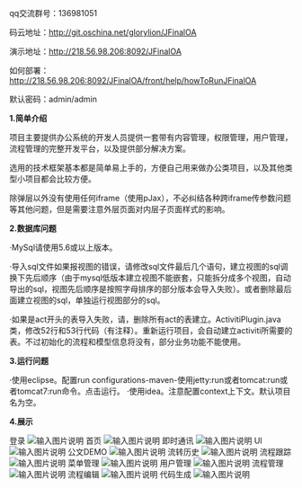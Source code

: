 qq交流群号：136981051

码云地址：http://git.oschina.net/glorylion/JFinalOA

演示地址：http://218.56.98.206:8092/JFinalOA

如何部署：http://218.56.98.206:8092/JFinalOA/front/help/howToRunJFinalOA

默认密码：admin/admin

**1.简单介绍** 

项目主要提供办公系统的开发人员提供一套带有内容管理，权限管理，用户管理，流程管理的完整开发平台，以及提供部分解决方案。

选用的技术框架基本都是简单易上手的，方便自己用来做办公类项目，以及其他类型小项目都会比较方便。

除弹层以外没有使用任何iframe（使用pJax），不必纠结各种跨iframe传参数问题等其他问题，但是需要注意外层页面对内层子页面样式的影响。

**2.数据库问题** 

·MySql请使用5.6或以上版本。

·导入sql文件如果报视图的错误，请修改sql文件最后几个语句，建立视图的sql调换下先后顺序（由于mysql低版本建立视图不能嵌套，只能拆分成多个视图，自动导出的sql，视图先后顺序是按照字母排序的部分版本会导入失败）。或者删除最后面建立视图的sql，单独运行视图部分的sql。

·如果是act开头的表导入失败，请，删除所有act的表建立。ActivitiPlugin.java类，修改52行和53行代码（有注释）。重新运行项目，会自动建立activiti所需要的表。不过初始化的流程和模型信息将没有，部分业务功能不能使用。

**3.运行问题**

·使用eclipse。配置run configurations-maven-使用jetty:run或者tomcat:run或者tomcat7:run命令。点击运行。
·使用idea。注意配置context上下文。默认项目名为空。


**4.展示**

登录
![输入图片说明](https://static.oschina.net/uploads/space/2018/0429/022852_aPue_2412577.png "在这里输入图片标题")
首页
![输入图片说明](https://static.oschina.net/uploads/space/2018/0429/022945_Sw9P_2412577.png "在这里输入图片标题")
即时通讯
![输入图片说明](https://static.oschina.net/uploads/space/2018/0429/023054_NkcF_2412577.png "在这里输入图片标题")
UI
![输入图片说明](https://static.oschina.net/uploads/space/2018/0429/023118_jV9g_2412577.png "在这里输入图片标题")
公文DEMO
![输入图片说明](https://static.oschina.net/uploads/space/2018/0429/023152_N71P_2412577.png "在这里输入图片标题")
流转历史
![输入图片说明](https://static.oschina.net/uploads/space/2018/0429/023216_BZm4_2412577.png "在这里输入图片标题")
流程跟踪
![输入图片说明](https://static.oschina.net/uploads/space/2018/0429/023306_HDBM_2412577.png "在这里输入图片标题")
菜单管理
![输入图片说明](https://static.oschina.net/uploads/space/2018/0429/023342_CvFs_2412577.png "在这里输入图片标题")
用户管理
![输入图片说明](https://static.oschina.net/uploads/space/2018/0429/023405_XZ8U_2412577.png "在这里输入图片标题")
流程管理
![输入图片说明](https://static.oschina.net/uploads/space/2018/0429/023428_fw9m_2412577.png "在这里输入图片标题")
流程编辑
![输入图片说明](https://static.oschina.net/uploads/space/2018/0429/023453_F2Ft_2412577.png "在这里输入图片标题")
代码生成
![输入图片说明](https://static.oschina.net/uploads/space/2018/0429/023512_u7sQ_2412577.png "在这里输入图片标题")

